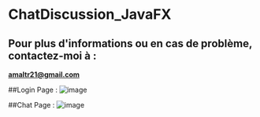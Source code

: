 # ChatDiscussion_JavaFX

## Pour plus d'informations ou en cas de problème, contactez-moi à :
**amaltr21@gmail.com**





##Login Page : 
![image](https://github.com/user-attachments/assets/ed54ee57-d5e2-499e-aadb-4209872503d9)




##Chat Page : 
![image](https://github.com/user-attachments/assets/b5ae4a98-6882-4110-b015-026082a4dced)
